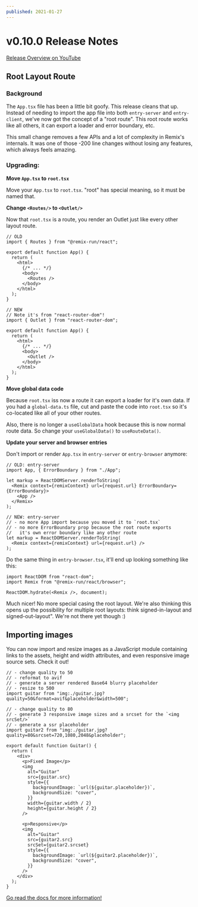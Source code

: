 ```yaml
---
published: 2021-01-27
---
```


# v0.10.0 Release Notes

[Release Overview on YouTube](https://youtu.be/Lbno7RupWOM?list=PLXoynULbYuEAUa4X_Fbo-eUzEpZbcRlKf)

## Root Layout Route

### Background

The `App.tsx` file has been a little bit goofy. This release cleans that up. Instead of needing to import the app file into both `entry-server` and `entry-client`, we've now got the concept of a "root route". This root route works like all others, it can export a loader and error boundary, etc.

This small change removes a few APIs and a lot of complexity in Remix's internals. It was one of those -200 line changes without losing any features, which always feels amazing.

### Upgrading:

**Move `App.tsx` to `root.tsx`**

Move your `App.tsx` to `root.tsx`. "root" has special meaning, so it must be named that.

**Change `<Routes/>` to `<Outlet/>`**

Now that `root.tsx` is a route, you render an Outlet just like every other layout route.

```tsx
// OLD
import { Routes } from "@remix-run/react";

export default function App() {
  return (
    <html>
      {/* ... */}
      <body>
        <Routes />
      </body>
    </html>
  );
}

// NEW
// Note it's from "react-router-dom"!
import { Outlet } from "react-router-dom";

export default function App() {
  return (
    <html>
      {/* ... */}
      <body>
        <Outlet />
      </body>
    </html>
  );
}
```

**Move global data code**

Because `root.tsx` iss now a route it can export a loader for it's own data. If you had a `global-data.ts` file, cut and paste the code into `root.tsx` so it's co-located like all of your other routes.

Also, there is no longer a `useGlobalData` hook because this is now normal route data. So change your `useGlobalData()` to `useRouteData()`.

**Update your server and browser entries**

Don't import or render `App.tsx` in `entry-server` or `entry-browser` anymore:

```tsx
// OLD: entry-server
import App, { ErrorBoundary } from "./App";

let markup = ReactDOMServer.renderToString(
  <Remix context={remixContext} url={request.url} ErrorBoundary={ErrorBoundary}>
    <App />
  </Remix>
);

// NEW: entry-server
// - no more App import because you moved it to `root.tsx`
// - no more ErrorBoundary prop because the root route exports
//   it's own error boundary like any other route
let markup = ReactDOMServer.renderToString(
  <Remix context={remixContext} url={request.url} />
);
```

Do the same thing in `entry-browser.tsx`, it'll end up looking something like this:

```tsx
import ReactDOM from "react-dom";
import Remix from "@remix-run/react/browser";

ReactDOM.hydrate(<Remix />, document);
```

Much nicer! No more special casing the root layout. We're also thinking this opens up the possibility for multiple root layouts: think signed-in-layout and signed-out-layout". We're not there yet though :)

## Importing images

You can now import and resize images as a JavaScript module containing links to the assets, height and width attributes, and even responsive image source sets. Check it out!

```tsx
// - change quality to 50
// - reformat to avif
// - generate a server rendered Base64 blurry placeholder
// - resize to 500
import guitar from "img:./guitar.jpg?quality=50&format=avif&placeholder&width=500";

// - change quality to 80
// - generate 3 responsive image sizes and a srcset for the `<img srcSet/>`
// - generate a ssr placeholder
import guitar2 from "img:./guitar.jpg?quality=80&srcset=720,1080,2048&placeholder";

export default function Guitar() {
  return (
    <div>
      <p>Fixed Image</p>
      <img
        alt="Guitar"
        src={guitar.src}
        style={{
          backgroundImage: `url(${guitar.placeholder})`,
          backgroundSize: "cover",
        }}
        width={guitar.width / 2}
        height={guitar.height / 2}
      />

      <p>Responsive</p>
      <img
        alt="Guitar"
        src={guitar2.src}
        srcSet={guitar2.srcset}
        style={{
          backgroundImage: `url(${guitar2.placeholder})`,
          backgroundSize: "cover",
        }}
      />
    </div>
  );
}
```

[Go read the docs for more information!](https://remix.run/dashboard/docs/images)

